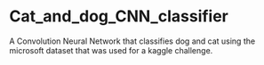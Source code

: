 # Cat_and_dog_CNN_classifier
A Convolution Neural Network that classifies dog and cat using the microsoft dataset that was used for a kaggle challenge.